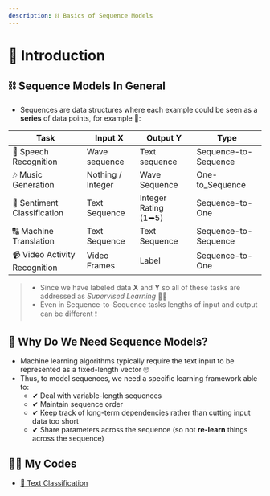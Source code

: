 ```yaml
---
description: ⛓ ‍Basics of Sequence Models
---
```


# 🌱 Introduction

## ⛓ Sequence Models In General
- Sequences are data structures where each example could be seen as a **series** of data points, for example 🧐:

|  Task                         | Input **X**        | Output **Y**          | Type                   |
| ----------------------------- | ------------------ | --------------------- | ---------------------- |
| 💬 Speech Recognition         | Wave sequence      | Text sequence         | Sequence-to-Sequence   |
| 🎶 Music Generation           |  Nothing / Integer | Wave Sequence         | One-to_Sequence        |
| 💌 Sentiment Classification   | Text Sequence      | Integer Rating (1➡5) | Sequence-to-One        |
| 🔠 Machine Translation        | Text Sequence      | Text Sequence         | Sequence-to-Sequence   |
| 📹 Video Activity Recognition | Video Frames       | Label                 | Sequence-to-One        |

> - Since we have labeled data **X** and **Y** so all of these tasks are addressed as _Supervised Learning_ 👩‍🏫
> - Even in Sequence-to-Sequence tasks lengths of input and output can be different ❗

## 🤔 Why Do We Need Sequence Models?
- Machine learning algorithms typically require the text input to be represented as a fixed-length vector 🙄
- Thus, to model sequences, we need a specific learning framework able to:
  - ✔ Deal with variable-length sequences
  - ✔ Maintain sequence order
  - ✔ Keep track of long-term dependencies rather than cutting input data too short
  - ✔ Share parameters across the sequence (so not **re-learn** things across the sequence)

## 👩‍💻 My Codes
- [💬 Text Classification](A-TextClassification.ipynb)